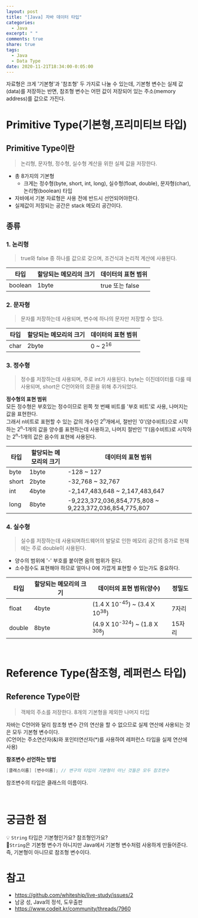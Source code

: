```yaml
---
layout: post
title: "[Java] 자바 데이터 타입"
categories:
  - Java
excerpt: " "
comments: true
share: true
tags:
  - Java
  - Data Type
date: 2020-11-21T18:34:00-0:05:00
---
```


자료형은 크게 '기본형'과 '참조형' 두 가지로 나눌 수 있는데, 기본형 변수는 실제 값(data)를 저장하는 반면, 참조형 변수는 어떤 값이 저장되어 있는 주소(memory address)를 값으로 가진다.

# Primitive Type(기본형,프리미티브 타입)

## Primitive Type이란

> 논리형, 문자형, 정수형, 실수형 계산을 위한 실제 값을 저장한다.

- 총 8가지의 기본형
  - 크게는 정수형(byte, short, int, long), 실수형(float, double), 문자형(char), 논리형(boolean) 타입
- 자바에서 기본 자료형은 사용 전에 반드시 선언되어야한다.
- 실제값이 저장되는 공간은 stack 메모리 공간이다.

## 종류

### 1. 논리형

> true와 false 중 하나를 값으로 갖으며, 조건식과 논리적 계산에 사용된다.

| 타입    | 할당되는 메모리의 크기 | 데이터의 표현 범위 |
| ------- | ---------------------- | ------------------ |
| boolean | 1byte                  | true 또는 false    |

### 2. 문자형

> 문자를 저장하는데 사용되며, 변수에 하나의 문자만 저장할 수 있다.

| 타입 | 할당되는 메모리의 크기 | 데이터의 표현 범위 |
| ---- | ---------------------- | ------------------ |
| char | 2byte                  | 0 ~ 2<sup>16</sup> |

### 3. 정수형

> 정수를 저장하는데 사용되며, 주로 int가 사용된다. byte는 이진데이터를 다룰 때 사용되며, short은 C언어와의 호환을 위해 추가되었다.

**정수형의 표현 범위**<br>
모든 정수형은 부호있는 정수이므로 왼쪽 첫 번째 비트를 '부호 비트'로 사용, 나머지는 값을 표현한다. <br>
그래서 n비트로 표현할 수 있는 값의 개수인 2<sup>n</sup>개에서, 절반인 '0'(양수비트)으로 시작하는 2<sup>n</sup>-1개의 값을 양수를 표현하는데 사용하고, 나머지 절반인 '1'(음수비트)로 시작하는 2<sup>n</sup>-1개의 값은 음수의 표현에 사용된다.

| 타입  | 할당되는 메모리의 크기 | 데이터의 표현 범위                                     |
| ----- | ---------------------- | ------------------------------------------------------ |
| byte  | 1byte                  | -128 ~ 127                                             |
| short | 2byte                  | -32,768 ~ 32,767                                       |
| int   | 4byte                  | -2,147,483,648 ~ 2,147,483,647                         |
| long  | 8byte                  | -9,223,372,036,854,775,808 ~ 9,223,372,036,854,775,807 |

### 4. 실수형

> 실수를 저장하는데 사용되며하드웨어의 발달로 인한 메모리 공간의 증가로 현재에는 주로 double이 사용된다.

- 양수의 범위에 '-' 부호를 붙이면 음의 범위가 된다.
- 소수점수도 표현해야 하므로 얼마나 0에 가깝게 표현할 수 있는가도 중요하다.

| 타입   | 할당되는 메모리의 크기 | 데이터의 표현 범위(양수)                           | 정밀도 |
| ------ | ---------------------- | -------------------------------------------------- | ------ |
| float  | 4byte                  | (1.4 X 10<sup>-45</sup>) ~ (3.4 X 10<sup>38</sup>) | 7자리  |
| double | 8byte                  | (4.9 X 10<sup>-324</sup>) ~ (1.8 X <sup>308</sup>) | 15자리 |

<br>

# Reference Type(참조형, 레퍼런스 타입)

## Reference Type이란

> 객체의 주소를 저장한다. 8개의 기본형을 제외한 나머지 타입

자바는 C언어와 달리 참조형 변수 간의 연산을 할 수 없으므로 실제 연산에 사용되는 것은 모두 기본형 변수이다.<br>
(C언어는 주소연산자(&)와 포인터연산자(\*)를 사용하여 레퍼런스 타입을 실제 연산에 사용)

**참조변수 선언하는 방법**

```java
[클래스이름] [변수이름]; // 변구의 타입이 기본형이 아닌 것들은 모두 참조변수
```

참조변수의 타입은 클래스의 이름이다.

<br>

# 궁금한 점

💡 `String` 타입은 기본형인가요? 참조형인가요?<br>
📢`String`은 기본형 변수가 아니지만 Java에서 기본형 변수처럼 사용하게 만들어준다. 즉, 기본형이 아니므로 참조형 변수이다.
<br>

# 참고

- <https://github.com/whiteship/live-study/issues/2>
- 남궁 성, Java의 정석, 도우출판
- <https://www.codeit.kr/community/threads/7960>
